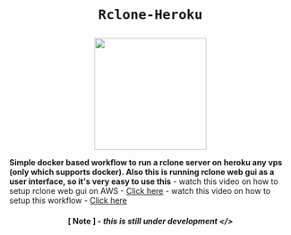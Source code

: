 # <p align=center>```Rclone-Heroku```</p>
<p align=center><img src="https://www.herokucdn.com/deploy/button.svg" width="200"><a href="https://heroku.com/deploy?template=https://github.com/sentinm/Rclone-Heroku/"></a></p>
<b>Simple docker based workflow to run a rclone server on heroku any vps (only which supports docker). Also this is running rclone web gui as a user interface, so it's very easy to use this</b>
- watch this video on how to setup rclone web gui on AWS - <a href="https://youtu.be/GYLscUPs2Sw">Click here</a>
- watch this video on how to setup this workflow - <a href="">Click here</a>

#### <p align=center>[ Note ] - ***this is still under development </>***</p>
